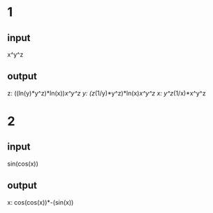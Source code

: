 # 1
## input
x^y^z
## output
z: ((ln(y)*y^z)*ln(x))*x^y^z
y: (z*(1/y)*y^z)*ln(x)*x^y^z
x: y^z*(1/x)*x^y^z

# 2
## input
sin(cos(x))
## output
x: cos(cos(x))*-(sin(x))

